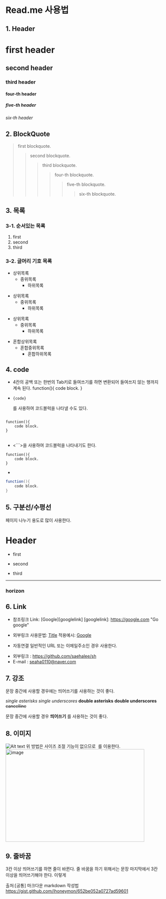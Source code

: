 # Read.me 사용법

## 1. Header
# first header
## second header
### third header
#### four-th header
##### five-th header
###### six-th header

## 2. BlockQuote
> first blockquote.
>> second blockquote.
>>> third blockquote.
>>>> four-th blockquote.
>>>>> five-th blockquote.
>>>>>> six-th blockquote.

## 3. 목록
### 3-1. 순서있는 목록
1. first
2. second
3. third

### 3-2. 글머리 기호 목록
* 상위목록
    * 중위목록 
        * 하위목록

+ 상위목록
    + 중위목록
        + 하위목록

- 상위목록
    - 중위목록 
        - 하위목록

* 혼합상위목록
    + 혼합중위목록 
        - 혼합하위목록

## 4. code
* 4칸의 공백 또는 한번의 Tab키로 들여쓰기를 하면 변환되어 들여쓰지 않는 행까지 계속 된다.
    function(){
        code block.
    }    
* <pre><code>{code}</code></pre> 를 사용하여 코드블럭을 나타낼 수도 있다.
<pre>
<code>
function(){
	code block.	
}
</code>
</pre>
* <```>을 사용하여 코드블럭을 나타내기도 한다.
```
function(){
	code block.
}
```
* ``` 시작점에 사용하는 언어를 선언하여 문법강조(Syntax highlighting)이 가능하다.
```java
function(){
	code block.
}
```

## 5. 구분선/수평선
페이지 나누기 용도로 많이 사용한다.
# Header
* first
 + second
  - third
-------------------------------------------------------
### horizon

## 6. Link
* 참조링크
Link: [Google][googlelink]
[googlelink]: https://google.com "Go google"
+ 외부링크
사용문법: [Title](Link)
적용예시: [Google](https://google.com, "google link")
- 자동연결
일반적인 URL 또는 이메일주소인 경우 사용한다.
* 외부링크 : <https://github.com/saehalee/sh>
* E-mail : <seaha0110@naver.com>

## 7. 강조
문장 중간에 사용할 경우에는 띄어쓰기를 사용하는 것이 좋다.

*single asterisks*
_single underscores_
**double asterisks**
__double underscores__
~~cancelline~~

문장 중간에 사용할 경우 **띄어쓰기** 를 사용하는 것이 좋다.

## 8. 이미지
![Alt text](/path/to/img.jpg)
위 방법은 사이즈 조절 기능이 없으므로  <img width=”” height=””></img> 를 이용한다.
<img src="/path/to/img.jpg" width=450px height=300px alt="image"></img>

## 9. 줄바꿈
3칸 이상 띄어쓰기를 하면 줄이 바뀐다.
줄 바꿈을 하기 위해서는 문장 마지막에서 3칸이상을 띄어쓰기해야 한다.   이렇게

출처:[공통] 마크다운 markdown 작성법 <https://gist.github.com/ihoneymon/652be052a0727ad59601>